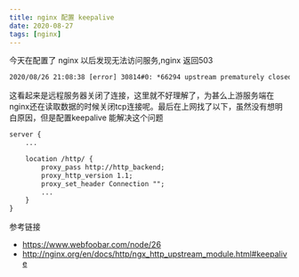 ```yaml
---
title: nginx 配置 keepalive
date: 2020-08-27
tags: [nginx]
---
```

今天在配置了 nginx 以后发现无法访问服务,nginx 返回503
```txt
2020/08/26 21:08:38 [error] 30814#0: *66294 upstream prematurely closed connection while reading response header from upstream, client:
```
这看起来是远程服务器关闭了连接，这里就不好理解了，为甚么上游服务端在nginx还在读取数据的时候关闭tcp连接呢。最后在上网找了以下，虽然没有想明白原因，但是配置keepalive 能解决这个问题
```txt
server {
    ...

    location /http/ {
        proxy_pass http://http_backend;
        proxy_http_version 1.1;
        proxy_set_header Connection "";
        ...
    }
}
````

参考链接
* https://www.webfoobar.com/node/26
* http://nginx.org/en/docs/http/ngx_http_upstream_module.html#keepalive
